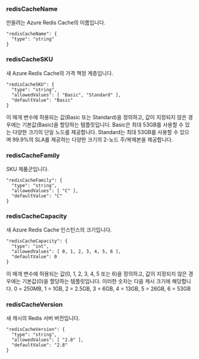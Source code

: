 
### redisCacheName

만들려는 Azure Redis Cache의 이름입니다.

    "redisCacheName": {
      "type": "string"
    }

### redisCacheSKU

새 Azure Redis Cache의 가격 책정 계층입니다.

    "redisCacheSKU": {
      "type": "string",
      "allowedValues": [ "Basic", "Standard" ],
      "defaultValue": "Basic"
    }

이 매개 변수에 허용되는 값(Basic 또는 Standard)을 정의하고, 값이 지정되지 않은 경우에는 기본값(Basic)을 할당하는 템플릿입니다. Basic은 최대 53GB를 사용할 수 있는 다양한 크기의 단일 노드를 제공합니다. Standard는 최대 53GB를 사용할 수 있으며 99.9%의 SLA를 제공하는 다양한 크기의 2-노드 주/복제본을 제공합니다.

### redisCacheFamily

SKU 제품군입니다.

    "redisCacheFamily": {
      "type": "string",
      "allowedValues": [ "C" ],
      "defaultValue": "C"
    }

### redisCacheCapacity

새 Azure Redis Cache 인스턴스의 크기입니다.

    "redisCacheCapacity": {
      "type": "int",
      "allowedValues": [ 0, 1, 2, 3, 4, 5, 6 ],
      "defaultValue": 0
    }

이 매개 변수에 허용되는 값(0, 1, 2, 3, 4, 5 또는 6)을 정의하고, 값이 지정되지 않은 경우에는 기본값(0)을 할당하는 템플릿입니다. 이러한 숫자는 다음 캐시 크기에 해당합니다. 0 = 250MB, 1 = 1GB, 2 = 2.5GB, 3 = 6GB, 4 = 13GB, 5 = 26GB, 6 = 53GB

### redisCacheVersion

새 캐시의 Redis 서버 버전입니다.

    "redisCacheVersion": {
      "type": "string",
      "allowedValues": [ "2.8" ],
      "defaultValue": "2.8"
    }

<!---HONumber=62-->